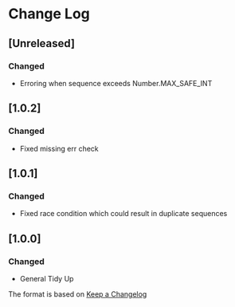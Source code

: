 # Change Log

## [Unreleased]
### Changed
- Erroring when sequence exceeds Number.MAX_SAFE_INT

## [1.0.2]
### Changed
- Fixed missing err check

## [1.0.1]
### Changed
- Fixed race condition which could result in duplicate sequences

## [1.0.0]
### Changed
- General Tidy Up

The format is based on [Keep a Changelog](http://keepachangelog.com/)
